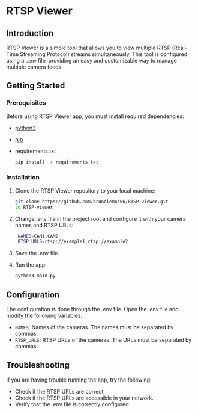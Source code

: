 # RTSP Viewer

## Introduction

RTSP Viewer is a simple tool that allows you to view multiple RTSP (Real-Time Streaming Protocol) streams simultaneously. This tool is configured using a `.env` file, providing an easy and customizable way to manage multiple camera feeds.

## Getting Started

### Prerequisites

Before using RTSP Viewer app, you must install required dependencies:

- [python3](https://www.python.org/downloads/)
- [pip](https://pip.pypa.io/en/stable/installing/)

- requirements.txt

  ```bash
  pip install -r requirements.txt
  ```

### Installation

1. Clone the RTSP Viewer repository to your local machine:

   ```bash
   git clone https://github.com/brunolemos06/RTSP-viewer.git
   cd RTSP-viewer
    ```
2. Change .env file in the project root and configure it with your camera names and RTSP URLs:

   ```bash
    NAMES=CAM1,CAM2
    RTSP_URLS=rtsp://example1,rtsp://example2
    ```

3. Save the .env file.

4. Run the app:

   ```bash
   python3 main.py
   ```

## Configuration

The configuration is done through the .env file. Open the .env file and modify the following variables:

- `NAMES`: Names of the cameras. The names must be separated by commas.
- `RTSP_URLS`: RTSP URLs of the cameras. The URLs must be separated by commas.

## Troubleshooting

If you are having trouble running the app, try the following:

- Check if the RTSP URLs are correct.
- Check if the RTSP URLs are accessible in your network.
- Verify that the .env file is correctly configured.
